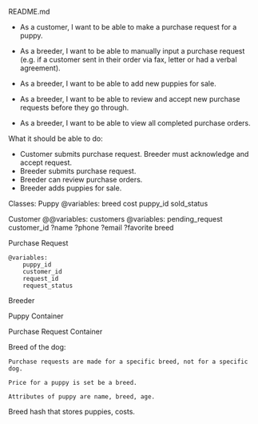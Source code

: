 README.md

- As a customer, I want to be able to make a purchase request for a puppy.

- As a breeder, I want to be able to manually input a purchase request (e.g. if a customer sent in their order via fax, letter or had a verbal agreement).

- As a breeder, I want to be able to add new puppies for sale.

- As a breeder, I want to be able to review and accept new purchase requests before they go through.

- As a breeder, I want to be able to view all completed purchase orders.

What it should be able to do:
- Customer submits purchase request. Breeder must acknowledge and accept request.
- Breeder submits purchase request.
- Breeder can review purchase orders.
- Breeder adds puppies for sale.

Classes:
Puppy
	@variables:
		breed
		cost
		puppy_id
		sold_status

Customer
	@@variables:
		customers
	@variables:
		pending_request
		customer_id
		?name
		?phone
		?email
		?favorite breed

Purchase Request

	@variables:
		puppy_id
		customer_id
		request_id
		request_status

Breeder

Puppy Container

Purchase Request Container



Breed of the dog:

	Purchase requests are made for a specific breed, not for a specific dog.

	Price for a puppy is set be a breed.

	Attributes of puppy are name, breed, age.

Breed hash that stores puppies, costs.


